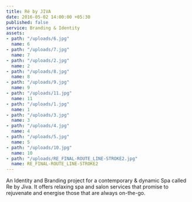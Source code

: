 ```yaml
---
title: Ré by JIVA
date: 2016-05-02 14:00:00 +05:30
published: false
service: Branding & Identity
assets:
- path: "/uploads/6.jpg"
  name: 6
- path: "/uploads/7.jpg"
  name: 7
- path: "/uploads/2.jpg"
  name: 2
- path: "/uploads/8.jpg"
  name: 8
- path: "/uploads/9.jpg"
  name: 9
- path: "/uploads/11.jpg"
  name: 11
- path: "/uploads/1.jpg"
  name: 1
- path: "/uploads/3.jpg"
  name: 3
- path: "/uploads/4.jpg"
  name: 4
- path: "/uploads/5.jpg"
  name: 5
- path: "/uploads/10.jpg"
  name: 10
- path: "/uploads/RE_FINAL-ROUTE_LINE-STROKE2.jpg"
  name: RE_FINAL-ROUTE_LINE-STROKE2
---
```


An Identity and Branding project for a contemporary & dynamic Spa called Re by Jiva. It offers relaxing spa and salon services that promise to rejuvenate and energise those that are always on-the-go.

